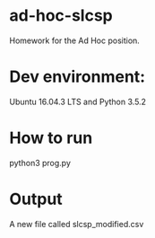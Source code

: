 # ad-hoc-slcsp
Homework for the Ad Hoc position.

# Dev environment: 
Ubuntu 16.04.3 LTS and Python 3.5.2

# How to run
python3 prog.py

# Output
A new file called slcsp_modified.csv
